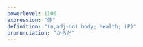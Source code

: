 ```yaml
---
powerlevel: 1106
expression: "体"
definition: "(n,adj-no) body; health; (P)"
pronunciation: "からだ"
---
```


